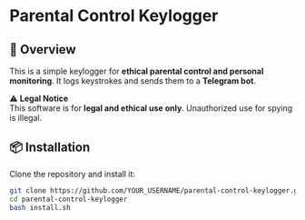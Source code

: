# Parental Control Keylogger

## 📌 Overview
This is a simple keylogger for **ethical parental control and personal monitoring**. It logs keystrokes and sends them to a **Telegram bot**.

⚠️ **Legal Notice**  
This software is for **legal and ethical use only**. Unauthorized use for spying is illegal.

## 📦 Installation  
Clone the repository and install it:
```bash
git clone https://github.com/YOUR_USERNAME/parental-control-keylogger.git
cd parental-control-keylogger
bash install.sh
